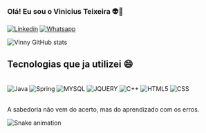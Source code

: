 ### Olá! Eu sou o Vinicius Teixeira 👽🖖

[![Linkedin](https://img.shields.io/badge/LinkedIn-0077B5?style=for-the-badge&logo=linkedin&logoColor=white)](https://www.linkedin.com/in/vinicius-teixeira-rocha-aa62b61b1/)
[![Whatsapp](https://img.shields.io/badge/WhatsApp-25D366?style=for-the-badge&logo=whatsapp&logoColor=white)](https://whats.link/abdelf)


![Vinny GitHub stats](https://github-readme-stats.vercel.app/api?username=vinnyteixeira&show_icons=true&theme=tokyonight)

## Tecnologias que ja utilizei 😄

<div style="display: inline_block"><br/>
  <img align="center" alt="Java" src="https://img.shields.io/badge/Java-ED8B00?style=for-the-badge&logo=java&logoColor=white"/>
  <img align="center" alt="Spring" src="https://img.shields.io/badge/Spring-6DB33F?style=for-the-badge&logo=spring&logoColor=white"/>
  <img align="center" alt="MYSQL" src="https://img.shields.io/badge/MySQL-00000F?style=for-the-badge&logo=mysql&logoColor=white"/>
  <img align="center" alt="JQUERY" src="https://img.shields.io/badge/jQuery-0769AD?style=for-the-badge&logo=jquery&logoColor=white"/>
  <img align="center" alt="C++" src="https://img.shields.io/badge/C%2B%2B-00599C?style=for-the-badge&logo=c%2B%2B&logoColor=white"/>
  <img align="center" alt="HTML5" src="https://img.shields.io/badge/HTML5-E34F26?style=for-the-badge&logo=html5&logoColor=white"/>
  <img align="center" alt="CSS" src="https://img.shields.io/badge/CSS3-1572B6?style=for-the-badge&logo=css3&logoColor=white"/>
  </div><br>
  
  A sabedoria não vem do acerto, mas do aprendizado com os erros.
  
   ![Snake animation](https://github.com/vinnyteixeira/vinnyteixeira/blob/output/github-contribution-grid-snake.svg)

